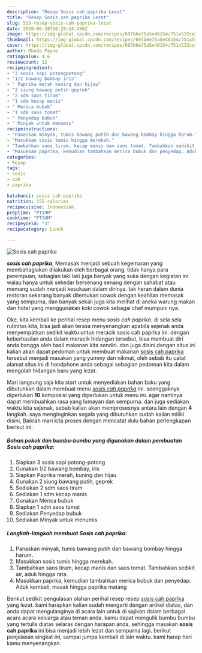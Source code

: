 ```yaml
---
description: "Resep Sosis cah paprika Lezat"
title: "Resep Sosis cah paprika Lezat"
slug: 529-resep-sosis-cah-paprika-lezat
date: 2020-06-28T10:29:14.456Z
image: https://img-global.cpcdn.com/recipes/697b6e75a5e46154/751x532cq70/sosis-cah-paprika-foto-resep-utama.jpg
thumbnail: https://img-global.cpcdn.com/recipes/697b6e75a5e46154/751x532cq70/sosis-cah-paprika-foto-resep-utama.jpg
cover: https://img-global.cpcdn.com/recipes/697b6e75a5e46154/751x532cq70/sosis-cah-paprika-foto-resep-utama.jpg
author: Rhoda Payne
ratingvalue: 4.6
reviewcount: 12
recipeingredient:
- "3 sosis sapi potongpotong"
- "1/2 bawang bombay iris"
- " Paprika merah kuning dan hijau"
- "2 siung bawang putih geprek"
- "2 sdm saos tiram"
- "1 sdm kecap manis"
- " Merica bubuk"
- "1 sdm saos tomat"
- " Penyedap bubuk"
- " Minyak untuk menumis"
recipeinstructions:
- "Panaskan minyak, tumis bawang putih dan bawang bombay hingga harum."
- "Masukkan sosis tumis hingga merekah."
- "Tambahkan saos tiram, kecap manis dan saos tomat. Tambahkan sedikit air, aduk hingga rata."
- "Masukkan paprika, kemudian tambahkan merica bubuk dan penyedap. Aduk kembali, masak hingga paprika matang"
categories:
- Resep
tags:
- sosis
- cah
- paprika

katakunci: sosis cah paprika 
nutrition: 155 calories
recipecuisine: Indonesian
preptime: "PT19M"
cooktime: "PT34M"
recipeyield: "3"
recipecategory: Lunch

---
```



![Sosis cah paprika](https://img-global.cpcdn.com/recipes/697b6e75a5e46154/751x532cq70/sosis-cah-paprika-foto-resep-utama.jpg)

<b><i>sosis cah paprika</i></b>, Memasak menjadi sebuah kegemaran yang membahagiakan dilakukan oleh berbagai orang. tidak hanya para perempuan, sebagian laki laki juga banyak yang suka dengan kegiatan ini. walau hanya untuk sekedar bersenang senang dengan sahabat atau memang sudah menjadi kesukaan dalam dirinya. tak heran dalam dunia restoran sekarang banyak ditemukan cowok dengan keahlian memasak yang sempurna, dan banyak sekali juga kita melihat di aneka warung makan dan hotel yang menggunakan koki cowok sebagai chef mumpuni nya.



Oke, kita kembali ke perihal resep menu <i>sosis cah paprika</i>. di sela sela rutinitas kita, bisa jadi akan terasa menyenangkan apabila sejenak anda menyempatkan sedikit waktu untuk meracik sosis cah paprika ini. dengan keberhasilan anda dalam meracik hidangan tersebut, bisa membuat diri anda bangga oleh hasil makanan kita sendiri. dan juga disini dengan situs ini kalian akan dapat pedoman untuk membuat makanan <u>sosis cah paprika</u> tersebut menjadi masakan yang yummy dan nikmat, oleh sebab itu catat alamat situs ini di handphone anda sebagai sebagian pedoman kita dalam mengolah hidangan baru yang lezat.


Mari langsung saja kita start untuk menyediakan bahan baku yang dibutuhkan dalam membuat menu <u><i>sosis cah paprika</i></u> ini. seenggaknya diperlukan <b>10</b> komposisi yang diperlukan untuk menu ini. agar nantinya dapat membuahkan rasa yang lumayan dan sempurna. dan juga sediakan waktu kita sejenak, sebab kalian akan memprosesnya antara lain dengan <b>4</b> langkah. saya menginginkan segala yang dibutuhkan sudah kalian miliki disini, Baiklah mari kita proses dengan mencatat dulu bahan perlengkapan berikut ini.

<!--inarticleads1-->

##### Bahan pokok dan bumbu-bumbu yang digunakan dalam pembuatan Sosis cah paprika:

1. Siapkan 3 sosis sapi potong-potong
1. Gunakan 1/2 bawang bombay, iris
1. Siapkan  Paprika merah, kuning dan hijau
1. Gunakan 2 siung bawang putih, geprek
1. Sediakan 2 sdm saos tiram
1. Sediakan 1 sdm kecap manis
1. Gunakan  Merica bubuk
1. Siapkan 1 sdm saos tomat
1. Sediakan  Penyedap bubuk
1. Sediakan  Minyak untuk menumis




<!--inarticleads2-->

##### Langkah-langkah membuat Sosis cah paprika:

1. Panaskan minyak, tumis bawang putih dan bawang bombay hingga harum.
1. Masukkan sosis tumis hingga merekah.
1. Tambahkan saos tiram, kecap manis dan saos tomat. Tambahkan sedikit air, aduk hingga rata.
1. Masukkan paprika, kemudian tambahkan merica bubuk dan penyedap. Aduk kembali, masak hingga paprika matang




Berikut sedikit pengulasan olahan perihal resep resep <u>sosis cah paprika</u> yang lezat. kami harapkan kalian sudah mengerti dengan artikel diatas, dan anda dapat mengulanginya di acara lain untuk di sajikan dalam berbagai acara acara keluarga atau teman anda. kamu dapat mengulik bumbu bumbu yang tertulis diatas selaras dengan harapan anda, sehingga masakan <b>sosis cah paprika</b> ini bisa menjadi lebih lezat dan sempurna lagi. berikut penjelasan singkat ini, sampai jumpa kembali di lain waktu. kami harap hari kamu menyenangkan.
